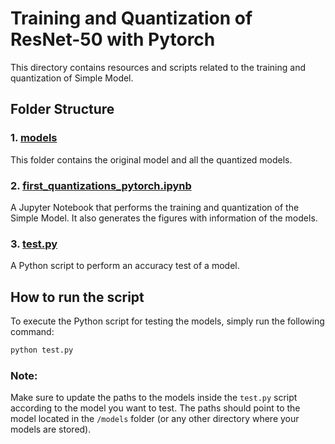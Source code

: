 # Training and Quantization of ResNet-50 with Pytorch

This directory contains resources and scripts related to the training and quantization of Simple Model.

## Folder Structure
### 1. **[models](./models)**
This folder contains the original model and all the quantized models. 

### 2. **[first_quantizations_pytorch.ipynb](./first_quantizations_pytorch.ipynb)**
A Jupyter Notebook that performs the training and quantization of the Simple Model. It also generates the figures with information of the models.

### 3. **[test.py](./test.py)**
A Python script to perform an accuracy test of a model.


## How to run the script

To execute the Python script for testing the models, simply run the following command:

```bash
python test.py
```
### Note:

Make sure to update the paths to the models inside the ``test.py`` script according to the model you want to test. The paths should point to the model located in the ``/models`` folder (or any other directory where your models are stored). 